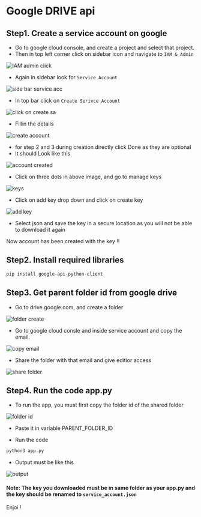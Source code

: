 # Google DRIVE api 

## Step1. Create a service account on google 

- Go to google cloud console, and create a project and select that project.
- Then in top left corner click on sidebar icon and navigate to `IAM & Admin`

![IAM admin click](assets/image-11.png)

- Again in sidebar look for `Service Account`

![side bar service acc](assets/image-9.png)

- In top bar click on `Create Serivce Account`

![click on create sa](assets/image-10.png)

- Fillin the details

![create account](assets/image.png)

- for step 2 and 3 during creation directly click Done as they are optional
- It should Look like this 

![account created](assets/image-1.png)

- Click on three dots in above image, and go to manage keys

![keys](assets/image-2.png)

- Click on add key drop down and click on create key

![add key](assets/image-3.png)

- Select json and save the key in a secure location as you will not be able to download it again

Now account has been created with the key !!

## Step2. Install required libraries

```bash
pip install google-api-python-client
```

## Step3. Get parent folder id from google drive 

- Go to drive.google.com, and create a folder

![folder create](assets/image-4.png)

- Go to google cloud consle and inside service account and copy the email.

![copy email](assets/image-5.png)

- Share the folder with that email and give editior access

![share folder](assets/image-6.png)


## Step4. Run the code app.py 

- To run the app, you must first copy the folder id of the shared folder

![folder id](assets/image-7.png)

- Paste it in variable PARENT_FOLDER_ID

- Run the code

```bash
python3 app.py
```
- Output must be like this

![output](assets/image-8.png)


#### Note: The key you downloaded must be in same folder as your app.py and the key should be renamed to `service_account.json`

Enjoi !